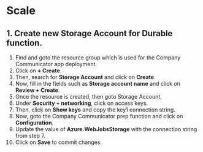 # Scale

## 1. Create new Storage Account for Durable function.

1. Find and goto the resource group which is used for the Company Communicator app deployment.
1. Click on **+ Create**.
1. Then, search for **Storage Account** and click on **Create**.
1. Now, fill in the fields such as **Storage account name** and click on **Review + Create**.
1. Once the resource is created, then goto Storage Account. 
1. Under **Security + networking**, click on access keys.
1. Then, click on **Show keys** and copy the key1 connection string.
1. Now, goto the Company Communicator prep function and click on **Configuration**.
1. Update the value of **Azure.WebJobsStorage** with the connection string from step 7.
1. Click on **Save** to commit changes.
